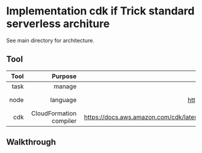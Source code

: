 # Implementation cdk if Trick standard serverless architure

See main directory for architecture.

## Tool

| Tool | Purpose | Website | install mac |
| ------:| -----------:|---:|---:|
| task | manage| scripting | https://taskfile.dev | `brew install go-task/tap/go-task` |
| node | language | https://nodejs.org/en/ | download pkg or use nvm
| cdk | CloudFormation compiler | https://docs.aws.amazon.com/cdk/latest/guide/home.html | `npm i cdk -g `|

## Walkthrough

